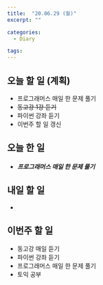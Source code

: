 ```yaml
---
title:  "20.06.29 (월)"
excerpt: ""

categories:
  - Diary

tags:
---
```


## 오늘 할 일 (계획)

- 프로그래머스 매일 한 문제 풀기
- ~~동고강 1강 듣기~~
- 파이썬 강좌 듣기
- 이번주 할 일 갱신

## 오늘 한 일

- ##### 프로그래머스 매일 한 문제 풀기



## 내일 할 일

- 

## 이번주 할 일

- 동고강 매일 듣기
- 파이썬 강좌 듣기
- 프로그래머스 매일 한 문제 풀기
- 토익 공부

